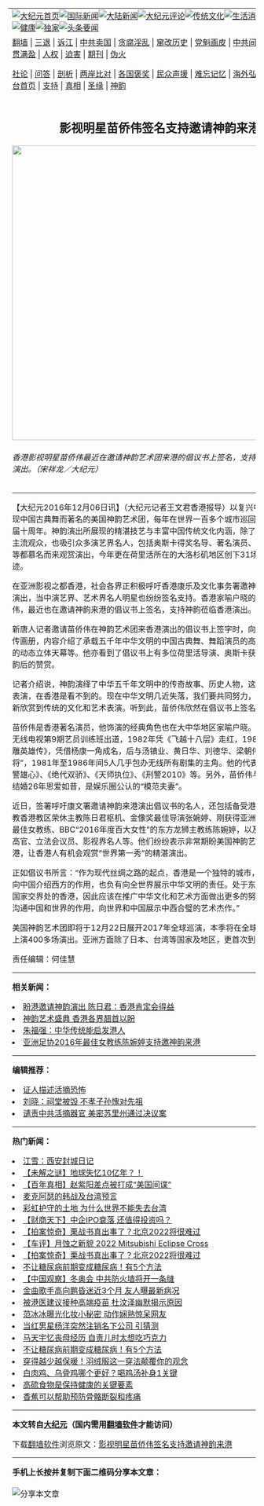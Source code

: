 <a name="1" id="1" target="_blank"></a><span id="1"></span>
<table align=center border="0"><tr><td colspan="2" VALIGN=TOP><a href="https://github.com/vlavdh3748/djy/blob/master/gb/nf1351518.md#1"><img src="https://raw.githubusercontent.com/vlavdh3748/www/master/t/djy/1.jpg" title="大纪元首页" alt="大纪元首页"></a><a href="https://github.com/vlavdh3748/djy/blob/master/gb/n24hr.md#1"><img src="https://raw.githubusercontent.com/vlavdh3748/www/master/t/djy/3.jpg" title="国际新闻" alt="国际新闻"></a><a href="https://github.com/vlavdh3748/djy/blob/master/gb/nsc413.md#1"><img src="https://raw.githubusercontent.com/vlavdh3748/www/master/t/djy/4.jpg" title="大陆新闻" alt="大陆新闻"></a><a href="https://github.com/vlavdh3748/djy/blob/master/gb/news392.md#1"><img src="https://raw.githubusercontent.com/vlavdh3748/www/master/t/djy/5.jpg" title="大纪元评论" alt="大纪元评论"></a><a href="https://github.com/vlavdh3748/djy/blob/master/gb/news2007.md#1"><img src="https://raw.githubusercontent.com/vlavdh3748/www/master/t/djy/6.jpg" title="传统文化" alt="传统文化"></a><a href="https://github.com/vlavdh3748/djy/blob/master/gb/news2008.md#1"><img src="https://raw.githubusercontent.com/vlavdh3748/www/master/t/djy/7.jpg" title="生活消费" alt="生活消费"></a><a href="https://github.com/vlavdh3748/djy/blob/master/gb/ncyule.md#1"><img src="https://raw.githubusercontent.com/vlavdh3748/www/master/t/djy/8.jpg" title="娱乐休闲" alt="娱乐休闲"></a><a href="https://github.com/vlavdh3748/djy/blob/master/gb/nsc1002.md#1"><img src="https://raw.githubusercontent.com/vlavdh3748/www/master/t/djy/9.jpg" title="健康" alt="健康"></a><a href="https://github.com/vlavdh3748/djy/blob/master/gb/nf6092.md#1"><img src="https://raw.githubusercontent.com/vlavdh3748/www/master/t/djy/10a.jpg" title="独家" alt="独家"></a><a href="https://github.com/vlavdh3748/djy/blob/master/gb/nf4514.md#1"><img src="https://raw.githubusercontent.com/vlavdh3748/www/master/t/djy/12a.jpg" title="头条要闻" alt="头条要闻"></a></td></tr>
<tr><td colspan="2" VALIGN=TOP><a target="_blank" href="https://github.com/vlavdh3748/www/blob/master/README.md?zsrh#1">翻墙</a> | <a target="_blank" href="https://github.com/vlavdh3748/djy/blob/master/gb/nf5657.md#1">三退</a> | <a target="_blank" href="https://github.com/vlavdh3748/djy/blob/master/gb/nf6124.md#1">诉江</a> | <a target="_blank" href="https://github.com/vlavdh3748/djy/blob/master/gb/nf1176117.md#1">中共卖国</a> | <a target="_blank" href="https://github.com/vlavdh3748/djy/blob/master/gb/nf5773.md#1">贪腐淫乱</a> | <a target="_blank" href="https://github.com/vlavdh3748/djy/blob/master/gb/nf1176115.md#1">窜改历史</a> | <a target="_blank" href="https://github.com/vlavdh3748/djy/blob/master/gb/nf1176107.md#1">党魁画皮</a> | <a target="_blank" href="https://github.com/vlavdh3748/djy/blob/master/gb/nf1320400.md#1">中共间谍</a> | <a target="_blank" href="https://github.com/vlavdh3748/djy/blob/master/gb/nf1176114.md#1">破坏传统</a> | <a target="_blank" href="https://github.com/vlavdh3748/ntdtv/blob/master/gb/prog447_1.md#1">恶贯满盈</a> | <a target="_blank" href="https://github.com/vlavdh3748/djy/blob/master/gb/ncid278.md#1">人权</a> | <a target="_blank" href="https://github.com/vlavdh3748/djy/blob/master/gb/nf1176111.md#1">迫害</a> | <a target="_blank" href="https://gitlab.com/szzdlab/mh-qikan/blob/master/README.md#1">期刊</a> | <a target="_blank" href="https://github.com/vlavdh3748/djy/blob/master/gb/nf5562.md#1">伪火</a></p><p><a target="_blank" href="https://github.com/vlavdh3748/djy/blob/master/gb/9p.md#1">社论</a> | <a target="_blank" href="https://github.com/vlavdh3748/djy/blob/master/gb/nf4378.md#1">问答</a> | <a target="_blank" href="https://github.com/vlavdh3748/djy/blob/master/gb/nf5792.md#1">剖析</a> | <a target="_blank" href="https://github.com/vlavdh3748/djy/blob/master/gb/nf5735.md#1">两岸比对</a> | <a target="_blank" href="https://github.com/vlavdh3748/djy/blob/master/gb/nf6119.md#1">各国褒奖</a> | <a target="_blank" href="https://github.com/vlavdh3748/djy/blob/master/gb/nf6120.md#1">民众声援</a> | <a target="_blank" href="https://github.com/vlavdh3748/djy/blob/master/gb/nf1188594.md#1">难忘记忆</a> | <a target="_blank" href="https://github.com/vlavdh3748/djy/blob/master/gb/nf3180.md#1">海外弘传</a> | <a target="_blank" href="https://github.com/vlavdh3748/djy/blob/master/gb/nf5410.md#1">万人上访</a> | <a target="_blank" href="https://github.com/vlavdh3748/www/blob/master/README.md?zsrh#1">平台首页</a> | <a target="_blank" href="https://github.com/vlavdh3748/djy/blob/master/gb/nf4386.md#1">支持</a> | <a target="_blank" href="https://github.com/vlavdh3748/djy/blob/master/gb/nf4389.md#1">真相</a> | <a target="_blank" href="https://github.com/vlavdh3748/djy/blob/master/gb/nf5790.md#1">圣缘</a> | <a target="_blank" href="https://github.com/vlavdh3748/djy/blob/master/gb/nf4786.md#1">神韵</a></td></tr>
<tr><td VALIGN=TOP width="626"><h2 align=center>影视明星苗侨伟签名支持邀请神韵来港</h2>
<img width="600" src="https://i.epochtimes.com/assets/uploads/2016/12/161205073140100311-600x400.jpg" />
<h6>香港影视明星苗侨伟最近在邀请神韵艺术团来港的倡议书上签名，支持神韵莅临香港演出。（宋祥龙／大纪元）
</h6>
<hr>
	<p>【大纪元2016年12月06日讯】（大纪元记者王文君香港报导）以复兴中华文化、展现中国古典舞而著名的美国<ahref="https://github.com/vlavdh3748/djy/blob/master/gb/tag/%E7%A5%9E%E9%9F%B5.md#1">神韵</a>艺术团，每年在世界一百多个城市巡回演出，今年已届十周年。神韵演出所展现的精湛技艺与丰富中国传统文化内涵，除了折服世界各国主流观众，也吸引众多演艺界名人，包括奥斯卡得奖名导、著名演员、电影特效大师等都慕名而来观赏演出，今年更在荷里活所在的大洛杉矶地区创下31场爆满的票房奇迹。</p>
<p>在亚洲影视之都香港，社会各界正积极呼吁香港康乐及文化事务署邀<ahref="https://github.com/vlavdh3748/djy/blob/master/gb/tag/%E7%A5%9E%E9%9F%B5.md#1">神韵</a>艺术团来港演出，当中演艺界、艺术界名人明星也纷纷签名支持。香港家喻户晓的影视明星<ahref="https://github.com/vlavdh3748/djy/blob/master/gb/tag/%E8%8B%97%E4%BE%A8%E4%BC%9F.md#1">苗侨伟</a>，最近也在邀请<ahref="https://github.com/vlavdh3748/djy/blob/master/gb/tag/%E7%A5%9E%E9%9F%B5%E6%9D%A5%E6%B8%AF.md#1">神韵来港</a>的倡议书上签名，支持神韵莅临香港演出。</p>
<p>新唐人记者邀请<ahref="https://github.com/vlavdh3748/djy/blob/master/gb/tag/%E8%8B%97%E4%BE%A8%E4%BC%9F.md#1">苗侨伟</a>在<ahref="https://github.com/vlavdh3748/djy/blob/master/gb/tag/%E7%A5%9E%E9%9F%B5%E8%89%BA%E6%9C%AF%E5%9B%A2.md#1">神韵艺术团</a>来香港演出的倡议书上签字时，向他展示神韵宣传画册，内容介绍了承载五千年中华文明的中国古典舞、舞蹈演员的高超技巧和神韵的动态立体天幕等。他亦看到了倡议书上有多位荷里活导演、奥斯卡获奖影星观赏神韵后的赞赏。</p>
<p>记者介绍说，神韵演绎了中华五千年文明中的传奇故事、历史人物，这样纯正的艺术表演，在香港是看不到的。现在中华文明几近失落，我们要共同努力，才能让我们重新欣赏到传统的文化和艺术表演。听到此，苗侨伟欣然在倡议书上签名。</p>
<p>苗侨伟是香港著名演员，他饰演的经典角色也在大中华地区家喻户晓。苗侨伟在香港无线电视第9期艺员训练班出道，1982年凭《飞越十八层》走红，1983年参演《射雕英雄传》，凭借杨康一角成名，后与汤镇业、黄日华、刘德华、梁朝伟并称为“五虎将”，1981年至1986年间5人几乎包办无线所有剧集的主角。他的代表作还包括《学警雄心》、《绝代双骄》、《天师执位》、《刑警2010》等。另外，苗侨伟与妻子戚美珍结婚26年恩爱如昔，是娱乐圈公认的“模范夫妻”。</p>
<p>近日，签署呼吁<ahref="https://github.com/vlavdh3748/djy/blob/master/gb/tag/%E5%BA%B7%E6%96%87%E7%BD%B2.md#1">康文署</a>邀请<ahref="https://github.com/vlavdh3748/djy/blob/master/gb/tag/%E7%A5%9E%E9%9F%B5%E6%9D%A5%E6%B8%AF.md#1">神韵来港</a>演出倡议书的名人，还包括备受港人敬重的天主教香港教区荣休主教陈日君枢机、金像奖最佳导演张婉婷、刚获得亚洲足协2016年最佳女教练、BBC“2016年度百大女性”的东方龙狮主教练陈婉婷，以及多位前政府高官、立法会议员、影视界名人等。他们纷纷表示非常期盼美国<ahref="https://github.com/vlavdh3748/djy/blob/master/gb/tag/%E7%A5%9E%E9%9F%B5%E8%89%BA%E6%9C%AF%E5%9B%A2.md#1">神韵艺术团</a>莅临香港，让香港人有机会观赏“世界第一秀”的精湛演出。</p>
<p>正如倡议书所言：“作为现代丝绸之路的起点，香港是一个独特的城市，她不但起到了向中国介绍西方的作用，也负有向全世界展示中华文明的责任。处于东西世界和南北国家交界处的香港，因此应该在推广中华文化和艺术方面做出更多的努力，真正起到沟通中国和世界的作用，向世界和中国展示中西合璧的艺术杰作。”</p>
<p>美国神韵艺术团即将于12月22日展开2017年全球巡演，本季将在全球130多个城市上演400多场演出。亚洲方面除了日本、台湾等国家及地区，更首次到访越南。＃</p>
<p>责任编辑：何佳慧</p>
	
<hr>


<strong>相关新闻：</strong>
<li><a href="https://github.com/vlavdh3748/djy/blob/master/gb/16/11/30/n8541802.md#1">盼港邀请神韵演出 陈日君：香港肯定会得益</a></li>
<li><a href="https://github.com/vlavdh3748/djy/blob/master/gb/16/12/2/n8551050.md#1">神韵艺术盛典 香港各界翘首以盼</a></li>
<li><a href="https://github.com/vlavdh3748/djy/blob/master/gb/16/12/2/n8551238.md#1">朱福强：中华传统能启发港人</a></li>
<li><a href="https://github.com/vlavdh3748/djy/blob/master/gb/16/12/4/n8557422.md#1">亚洲足协2016年最佳女教练陈婉婷支持邀神韵来港</a></li>
<hr>


<strong>编辑推荐：</strong>
<li><a href="https://github.com/upjkzu3674/djy/blob/master/gb/16/8/7/n8177641.md?dfh#1" target="_blank">证人描述活摘恐怖</a></li><li><a href="https://github.com/tsiac2612/djy/blob/master/gb/18/11/19/n10862316.md#1" target="_blank">刘晓：祠堂被毁 不孝子孙愧对先祖</a></li><li><a href="https://github.com/tsiac2612/djy/blob/master/gb/19/5/26/n11280869.md#1" target="_blank">谴责中共活摘器官 美密苏里州通过决议案</a></li>
<hr>

<strong>热门新闻：</strong>
<li><a href="https://github.com/uuyaro331/djy/blob/master/gb/22/1/4/n13481009.md#1">江雪：西安封城日记</a></li>
<li><a href="https://github.com/uuyaro331/djy/blob/master/gb/22/1/3/n13477735.md#1">【未解之谜】地球失忆10亿年？！</a></li>
<li><a href="https://github.com/uuyaro331/djy/blob/master/gb/21/12/30/n13470511.md#1">【百年真相】赵紫阳差点被打成“美国间谍”</a></li>
<li><a href="https://github.com/uuyaro331/djy/blob/master/gb/22/1/3/n13479197.md#1">麦克阿瑟的韩战及台湾预言</a></li>
<li><a href="https://github.com/uuyaro331/djy/blob/master/gb/22/1/2/n13476849.md#1">彩虹护守的土地 为什么世界不能失去台湾</a></li>
<li><a href="https://github.com/uuyaro331/djy/blob/master/gb/22/1/7/n13489109.md#1">【财商天下】中企IPO衰落 还值得投资吗？</a></li>
<li><a href="https://github.com/uuyaro331/djy/blob/master/gb/22/1/7/n13488862.md#1">【拍案惊奇】栗战书真出事了？北京2022将很难过</a></li>
<li><a href="https://github.com/uuyaro331/djy/blob/master/gb/22/1/8/n13489501.md#1">【车评】月蚀之新貌 2022 Mitsubishi Eclipse Cross</a></li>
<li><a href="https://github.com/uuyaro331/djy/blob/master/gb/22/1/7/n13488862.md#1">【拍案惊奇】栗战书真出事了？北京2022将很难过</a></li>
<li><a href="https://github.com/uuyaro331/djy/blob/master/gb/22/1/7/n13488671.md#1">不让糖尿病前期变成糖尿病！有5个方法</a></li>
<li><a href="https://github.com/uuyaro331/djy/blob/master/gb/22/1/7/n13488272.md#1">【中国观察】冬奥会 中共防火墙将开一条缝</a></li>
<li><a href="https://github.com/uuyaro331/djy/blob/master/gb/22/1/6/n13487061.md#1">金曲歌手高向鹏昏迷近3个月 友人曝最新病况</a></li>
<li><a href="https://github.com/uuyaro331/djy/blob/master/gb/22/1/6/n13487185.md#1">被港医建议接种高端疫苗 杜汶泽幽默揭示原因</a></li>
<li><a href="https://github.com/uuyaro331/djy/blob/master/gb/22/1/6/n13486884.md#1">范冰冰曝光化妆小秘密 动作娴熟惊呆网友</a></li>
<li><a href="https://github.com/uuyaro331/djy/blob/master/gb/22/1/7/n13489324.md#1">当红男星杨洋突然注销名下公司 引猜测</a></li>
<li><a href="https://github.com/uuyaro331/djy/blob/master/gb/22/1/7/n13489144.md#1">马天宇忆丧母经历 自责儿时太想吃巧克力</a></li>
<li><a href="https://github.com/uuyaro331/djy/blob/master/gb/22/1/7/n13488671.md#1">不让糖尿病前期变成糖尿病！有5个方法</a></li>
<li><a href="https://github.com/uuyaro331/djy/blob/master/gb/22/1/3/n13477743.md#1">穿得越少越保暖！羽绒服这一穿法颠覆你的观念</a></li>
<li><a href="https://github.com/uuyaro331/djy/blob/master/gb/22/1/5/n13482515.md#1">白肉鸡、乌骨鸡哪个更好？喝鸡汤补身1关键</a></li>
<li><a href="https://github.com/uuyaro331/djy/blob/master/gb/22/1/6/n13486390.md#1">高硫食物是保持健康的关键要素</a></li>
<li><a href="https://github.com/uuyaro331/djy/blob/master/gb/22/1/7/n13488125.md#1">香蕉可以帮助预防骨骼断裂和疼痛</a></li>
<hr>

<strong>本文转自<a href="https://www.epochtimes.com">大纪元</a>（国内需用<a href="https://github.com/vlavdh3748/www/blob/master/README.md#8">翻墙软件</a>才能访问）</strong><p>下载<a href="https://github.com/vlavdh3748/www/blob/master/README.md#8">翻墙软件</a>浏览原文：<a href="https://www.epochtimes.com/gb/16/12/5/n8561837.htm">影视明星苗侨伟签名支持邀请神韵来港</a></p><hr>

<strong>手机上长按并复制下面二维码分享本文章：</strong><br><br><img src="https://chart.apis.google.com/chart?cht=qr&chs=240x240&choe=UTF-8&chld=M|2&chl=https://github.com/vlavdh3748/djy/blob/master/gb/16/12/5/n8561837.md%231" title="分享本文章"></td><td VALIGN=TOP><a href="https://github.com/vlavdh3748/djy/blob/master/gb/16/1/21/n4622075.md?dfh#1" target="_blank"><img src="https://raw.githubusercontent.com/vlavdh3748/djy/master/gb/300/wei-f1.jpg" title="中共的伪火骗局"  alt="中共的伪火骗局"></a><br><a href="https://github.com/vlavdh3748/www/blob/master/README.md?dfh#9" target="_blank"><img src="https://raw.githubusercontent.com/vlavdh3748/djy/master/gb/300/yong-h.jpg" title="永恒的见证"  alt="永恒的见证"></a><br><a href="https://github.com/vlavdh3748/djy/blob/master/gb/13/9/29/n3974789.md?dfh#1" target="_blank"><img src="https://raw.githubusercontent.com/vlavdh3748/djy/master/gb/300/shang-lnz.jpg" title="善良女子被中共投男牢"  alt="善良女子被中共投男牢"></a><br><a href="https://github.com/vlavdh3748/djy/blob/master/gb/16/3/16/n4663449.md?dfh#1" target="_blank"><img src="https://raw.githubusercontent.com/vlavdh3748/djy/master/gb/300/huo-z3.jpg" title="警卫目击活摘器官"  alt="警卫目击活摘器官"></a><br><a href="https://github.com/vlavdh3748/djy/blob/master/gb/16/8/7/n8177641.md?dfh#1" target="_blank"><img src="https://raw.githubusercontent.com/vlavdh3748/djy/master/gb/300/huo-z4.jpg" title="证人描述活摘恐怖"  alt="证人描述活摘恐怖"></a><br><a href="https://github.com/vlavdh3748/djy/blob/master/gb/10/4/19/n2881569.md?dfh#1" target="_blank"><img src="https://raw.githubusercontent.com/vlavdh3748/djy/master/gb/300/huo-z1.jpg" title="揭开活摘器官黑幕"  alt="揭开活摘器官黑幕"></a><br><a href="https://github.com/vlavdh3748/djy/blob/master/gb/10/11/7/n3077476.md?dfh#1" target="_blank"><img src="https://raw.githubusercontent.com/vlavdh3748/djy/master/gb/300/ma-ks.jpg" title="马克思的成魔之路"  alt="马克思的成魔之路"></a><br><a href="https://github.com/vlavdh3748/djy/blob/master/gb/14/6/9/n4173977.md?dfh#1" target="_blank"><img src="https://raw.githubusercontent.com/vlavdh3748/djy/master/gb/300/chang-zs.jpg" title="藏字石 蕴天机"  alt="藏字石 蕴天机"></a><br><a href="https://github.com/vlavdh3748/djy/blob/master/gb/18/5/10/n10381511.md?dfh#1" target="_blank"><img src="https://raw.githubusercontent.com/vlavdh3748/djy/master/gb/300/st1.jpg" title="关注三亿人三退"  alt="关注三亿人三退"></a><br><a href="https://github.com/vlavdh3748/djy/blob/master/gb/18/3/21/n10237682.md?dfh#1" target="_blank"><img src="https://raw.githubusercontent.com/vlavdh3748/djy/master/gb/300/jie-t.jpg" title="解体中共复兴中华"  alt="解体中共复兴中华"></a><br><a href="https://github.com/vlavdh3748/djy/blob/master/gb/9/2/9/n2422991.md?dfh#1" target="_blank"><img src="https://raw.githubusercontent.com/vlavdh3748/djy/master/gb/300/gao-zs.jpg" title="中共迫害良心律师"  alt="中共迫害良心律师"></a><br><a href="https://github.com/vlavdh3748/djy/blob/master/gb/18/12/9/n10900044.md?dfh#1" target="_blank"><img src="https://raw.githubusercontent.com/vlavdh3748/djy/master/gb/300/sj1.jpg" title="三百多万人举报江泽民"  alt="三百多万人举报江泽民"></a><br><a href="https://github.com/vlavdh3748/djy/blob/master/gb/18/8/28/n10672014.md?dfh#1" target="_blank"><img src="https://raw.githubusercontent.com/vlavdh3748/djy/master/gb/300/sj2.jpg" title="这些官员为何起诉江泽民"  alt="这些官员为何起诉江泽民"></a><br><a href="https://github.com/vlavdh3748/djy/blob/master/gb/8/12/18/n2367165.md?dfh#1" target="_blank"><img src="https://raw.githubusercontent.com/vlavdh3748/djy/master/gb/300/liangan.jpg" title="海峡两岸的强烈对比"  alt="海峡两岸的强烈对比"></a><br><a href="https://github.com/vlavdh3748/djy/blob/master/gb/15/12/10/n4593139.md?dfh#1" target="_blank"><img src="https://raw.githubusercontent.com/vlavdh3748/djy/master/gb/300/jia-ndzl.jpg" title="加拿大总理的贺信"  alt="加拿大总理的贺信"></a><br><a href="https://github.com/vlavdh3748/djy/blob/master/gb/11/6/17/n3289382.md?dfh#1" target="_blank"><img src="https://raw.githubusercontent.com/vlavdh3748/djy/master/gb/300/xiao-wd.jpg" title="探寻真相兼听则明"  alt="探寻真相兼听则明"></a><br><a href="https://github.com/vlavdh3748/djy/blob/master/gb/18/10/27/n10812623.md?dfh#1" target="_blank"><img src="https://raw.githubusercontent.com/vlavdh3748/djy/master/gb/300/yindu.jpg" title="印度媒体报道东方"  alt="印度媒体报道东方"></a><br><a href="https://github.com/vlavdh3748/djy/blob/master/gb/18/6/9/n10469652.md?dfh#1" target="_blank"><img src="https://raw.githubusercontent.com/vlavdh3748/djy/master/gb/300/xie-j.jpg" title="不一样的海外校园"  alt="不一样的海外校园"></a><br><a href="https://github.com/vlavdh3748/djy/blob/master/gb/7/4/5/n1669415.md?dfh#1" target="_blank"><img src="https://raw.githubusercontent.com/vlavdh3748/djy/master/gb/300/li-up.jpg" title="从大师到徒弟的传奇"  alt="从大师到徒弟的传奇"></a><br><a href="https://github.com/vlavdh3748/djy/blob/master/gb/17/5/26/n9191512.md?dfh#1" target="_blank"><img src="https://raw.githubusercontent.com/vlavdh3748/djy/master/gb/300/zfl2.jpg" title="亿万人与东方一本奇书"  alt="亿万人与东方一本奇书"></a><br><a href="https://github.com/vlavdh3748/djy/blob/master/gb/13/11/27/n4020290.md?dfh#1" target="_blank"><img src="https://raw.githubusercontent.com/vlavdh3748/djy/master/gb/300/zhen-h.jpg" title="大陆见不到的震撼场面"  alt="大陆见不到的震撼场面"></a><br><a href="https://github.com/vlavdh3748/djy/blob/master/gb/15/7/17/n4482910.md?dfh#1" target="_blank"><img src="https://raw.githubusercontent.com/vlavdh3748/djy/master/gb/300/dalu-sk.jpg" title="人心向善 大陆当初盛况"  alt="人心向善 大陆当初盛况"></a><br><a href="https://github.com/vlavdh3748/djy/blob/master/gb/19/1/5/n10955468.md?dfh#1" target="_blank"><img src="https://raw.githubusercontent.com/vlavdh3748/djy/master/gb/300/zfl1.jpg" title="追寻真理 这书讲什么"  alt="追寻真理 这书讲什么"></a><br><a href="https://github.com/vlavdh3748/www/blob/master/README.md?dfh#1" target="_blank"><img src="https://raw.githubusercontent.com/vlavdh3748/djy/master/gb/300/fq1.jpg" title="下载免费翻墙软件"  alt="下载免费翻墙软件"></a><br></td></tr></table>
